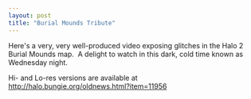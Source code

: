 ```yaml
---
layout: post
title: "Burial Mounds Tribute"
---
```


<p>Here's a very, very well-produced video exposing glitches in the Halo 2 Burial Mounds map.&nbsp; A delight to watch in this dark, cold time known as Wednesday night.&nbsp; </p>
<p>Hi- and Lo-res versions are available at <a href="http://halo.bungie.org/oldnews.html?item=11956">http://halo.bungie.org/oldnews.html?item=11956</a></p>
 
